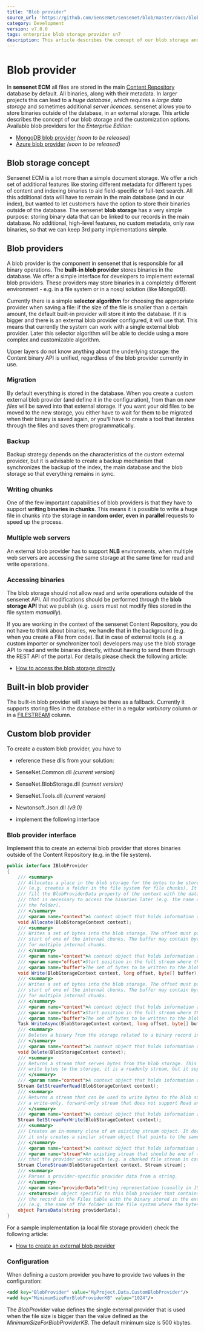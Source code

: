 ```yaml
---
title: "Blob provider"
source_url: 'https://github.com/SenseNet/sensenet/blob/master/docs/blob-provider.md'
category: Development
version: v7.0.0
tags: enterprise blob storage provider sn7
description: This article describes the concept of our blob storage and the customization options.
---
```


# Blob provider

In **sensenet ECM** all files are stored in the main [Content Repository](Content_Repository "wikilink") database by default. All binaries, along with their metadata. In larger projects this can lead to a *huge database*, which requires a *large data storage* and sometimes additional *server licences*. sensenet allows you to store binaries outside of the database, in an external storage. This article describes the concept of our blob storage and the customization options. Available blob providers for the *Enterprise Edition*:

-   [MongoDB blob provider](/_docs/mongodb-provider.md) *(soon to be released)*
-   [Azure blob provider](/_docs/azureblob-provider.md) *(soon to be released)*

## Blob storage concept

Sensenet ECM is a lot more than a simple document storage. We offer a rich set of additional features like storing different metadata for different types of content and indexing binaries to aid field-specific or full-text search. All this additional data will have to remain in the main database (and in our index), but wanted to let customers have the option to store their binaries outside of the database. The sensenet **blob storage** has a very simple purpose: storing binary data that can be linked to our records in the main database. No additional, high-level features, no custom metadata, only raw binaries, so that we can keep 3rd party implementations **simple**.

## Blob providers

A blob provider is the component in sensenet that is responsible for all binary operations. The **built-in blob provider** stores binaries in the database. We offer a simple interface for developers to implement external blob providers. These providers may store binaries in a completely different environment - e.g. in a file system or in a nosql solution (like MongoDB).

Currently there is a simple **selector algorithm** for choosing the appropriate provider when saving a file: if the size of the file is smaller than a certain amount, the default built-in provider will store it into the database. If it is bigger and there is an external blob provider configured, it will use that. This means that currently the system can work with a single external blob provider. Later this selector algorithm will be able to decide using a more complex and customizable algorithm.

Upper layers do not know anything about the underlying storage: the Content binary API is unified, regardless of the blob provider currently in use.

### Migration

By default everything is stored in the database. When you create a custom external blob provider (and define it in the configuration), from than on *new files* will be saved into that external storage. If you want your old files to be moved to the new storage, you either have to wait for them to be migrated when their binary is saved again, or you'll have to create a tool that iterates through the files and saves them programmatically.

### Backup

Backup strategy depends on the characteristics of the custom external provider, but it is advisable to create a backup mechanism that synchronizes the backup of the index, the main database and the blob storage so that everything remains in sync.

### Writing chunks

One of the few important capabilities of blob providers is that they have to support **writing binaries in chunks**. This means it is possible to write a huge file in chunks into the storage in **random order, even in parallel** requests to speed up the process.

### Multiple web servers

An external blob provider has to support **NLB** environments, when multiple web servers are accessing the same storage at the same time for read and write operations.

### Accessing binaries

The blob storage should not allow read and write operations outside of the sensenet API. All modifications should be performed through the **blob storage API** that we publish (e.g. users must not modify files stored in the file system *manually*).

If you are working in the context of the sensenet Content Repository, you do not have to think about binaries, we handle that in the background (e.g. when you create a File from code). But in case of external tools (e.g. a custom importer or synchronizer tool) developers may use the blob storage API to read and write binaries directly, without having to send them through the REST API of the portal. For details please check the following article:

-   [How to access the blob storage directly](How_to_access_the_blob_storage_directly "wikilink")

## Built-in blob provider

The built-in blob provider will always be there as a fallback. Currently it supports storing files in the database either in a regular *varbinary* column or in a [FILESTREAM](filestream "How to enable FILESTREAM in sensenet ECM") column.

## Custom blob provider

To create a custom blob provider, you have to

-   reference these dlls from your solution:

  
- SenseNet.Common.dll *(current version)*

- SenseNet.BlobStorage.dll *(current version)*

- SenseNet.Tools.dll *(current version)*

- Newtonsoft.Json.dll *(v9.0)*

-   implement the following interface

### Blob provider interface

Implement this to create an external blob provider that stores binaries outside of the Content Repository (e.g. in the file system).

``` csharp
public interface IBlobProvider
{
    /// <summary>
    /// Allocates a place in the blob storage for the bytes to be stored
    /// (e.g. creates a folder in the file system for file chunks). It should
    /// fill the BlobProviderData property of the context with the data
    /// that is necessary to access the binaries later (e.g. the name of
    /// the folder).
    /// </summary>
    /// <param name="context">A context object that holds information about the binary data.</param>
    void Allocate(BlobStorageContext context);
    /// <summary>
    /// Writes a set of bytes into the blob storage. The offset must point to the
    /// start of one of the internal chunks. The buffer may contain bytes
    /// for multiple internal chunks.
    /// </summary>
    /// <param name="context">A context object that holds information about the binary data.</param>
    /// <param name="offset">Start position in the full stream where the buffer will be written.</param>
    /// <param name="buffer">The set of bytes to be written to the blob storage.</param>
    void Write(BlobStorageContext context, long offset, byte[] buffer);
    /// <summary>
    /// Writes a set of bytes into the blob storage. The offset must point to the
    /// start of one of the internal chunks. The buffer may contain bytes
    /// for multiple internal chunks.
    /// </summary>
    /// <param name="context">A context object that holds information about the binary data.</param>
    /// <param name="offset">Start position in the full stream where the buffer will be written.</param>
    /// <param name="buffer">The set of bytes to be written to the blob storage.</param>
    Task WriteAsync(BlobStorageContext context, long offset, byte[] buffer);
    /// <summary>
    /// Deletes a binary from the storage related to a binary record in the database.
    /// </summary>
    /// <param name="context">A context object that holds information about the binary data.</param>
    void Delete(BlobStorageContext context);
    /// <summary>
    /// Returns a stream that serves bytes from the blob storage. This stream cannot be used to
    /// write bytes to the storage, it is a readonly stream, but it supports Seek.
    /// </summary>
    /// <param name="context">A context object that holds information about the binary data.</param>
    Stream GetStreamForRead(BlobStorageContext context);
    /// <summary>
    /// Returns a stream that can be used to write bytes to the blob storage. This is 
    /// a write-only, forward-only stream that does not support Read and Seek.
    /// </summary>
    /// <param name="context">A context object that holds information about the binary data.</param>
    Stream GetStreamForWrite(BlobStorageContext context);
    /// <summary>
    /// Creates an in-memory clone of an existing stream object. It does not copy binary data,
    /// it only creates a similar stream object that points to the same binary in the storage.
    /// </summary>
    /// <param name="context">A context object that holds information about the binary data.</param>
    /// <param name="stream">An existing stream that should be one of the known stream types
    /// that the provider works with (e.g. a chunked file stream in case of a file storage provider).</param>
    Stream CloneStream(BlobStorageContext context, Stream stream);
    /// <summary>
    /// Parses a provider-specific provider data from a string.
    /// </summary>
    /// <param name="providerData">String representation (usually in JSON format) of the provider data.</param>
    /// <returns>An object specific to this blob provider that contains information for connecting
    /// the record in the Files table with the binary stored in the external storage
    /// (e.g. the name of the folder in the file system where the bytes are stored).</returns>
    object ParseData(string providerData);
}
```

For a sample implementation (a local file storage provider) check the following article:

-   [How to create an external blob provider](How_to_create_an_external_blob_provider "wikilink")

### Configuration

When defining a custom provider you have to provide two values in the configuration:

``` xml
<add key="BlobProvider" value="MyProject.Data.CustomBlobProvider"/>
<add key="MinimumSizeForBlobProviderKB" value="1024"/>
```

The *BlobProvider* value defines the single external provider that is used when the file size is bigger than the value defined as the *MinimumSizeForBlobProviderKB*. The default minimum size is 500 kbytes.
